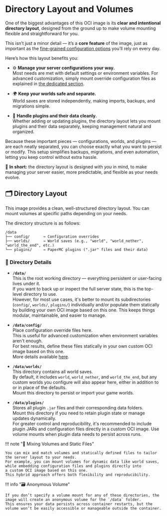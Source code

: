 # Directory Layout and Volumes

One of the biggest advantages of this OCI image is its **clear and intentional directory layout**, designed from the ground up to make volume mounting flexible
and straightforward for you.

This isn’t just a minor detail — it’s a **core feature** of the image, just as important as the [fine-grained configuration options](configuration.md) you’ll
rely on every day.

Here’s how this layout benefits you:

- ⚙️ **Manage your server configurations your way.**<br/>
  Most needs are met with default settings or environment variables. For advanced customization, simply mount override configuration files as explained
  in [the dedicated section](configuration-files.md).

- 🌍 **Keep your worlds safe and separate.**<br/>
  World saves are stored independently, making imports, backups, and migrations simple.

- 🔌 **Handle plugins and their data cleanly.**<br/>
  Whether adding or updating plugins, the directory layout lets you mount plugins and their data separately, keeping management natural and organized.

Because these important pieces — configurations, worlds, and plugins — are each neatly separated, you can choose exactly what you want to persist or modify.
This setup simplifies backups, migrations, and even automation, letting you keep control without extra hassle.

🧠 **In short:** the directory layout is designed with *you* in mind, to make managing your server easier, more predictable, and flexible as your needs evolve.

## 🗂️ Directory Layout

This image provides a clean, well-structured directory layout. You can mount volumes at specific paths depending on your needs.

The directory structure is as follows:

    /data
    ├── config/      → Configuration overrides
    ├── worlds/      → World saves (e.g., "world", "world_nether", "world_the_end", etc.)
    └── plugins/     → PaperMC plugins (".jar" files and their data)

### 📌 Directory Details

- **`/data/`**<br/>
  This is the root working directory — everything persistent or user-facing lives under it.<br/>
  If you want to back up or inspect the full server state, this is the top-level directory to use.<br/>
  However, for most use cases, it's better to mount its subdirectories (`config/`, `worlds/`, `plugins/`) individually and/or populate them statically by
  building your own OCI image based on this one. This keeps things modular, maintainable, and easier to manage.

- **`/data/config/`**<br/>
  Place configuration override files here.<br/>
  This is useful for advanced customization when environment variables aren't enough.<br/>
  For best results, define these files statically in your own custom OCI image based on this one.<br/>
  More details available [here](configuration-files.md).

- **`/data/worlds/`**<br/>
  This directory contains all world saves.  <br/>
  By default, it includes `world`, `world_nether`, and `world_the_end`, but any custom worlds you configure will also appear here, either in addition to or in
  place of the defaults.<br/>
  Mount this directory to persist or import your game worlds.

- **`/data/plugins/`**<br/>
  Stores all plugin `.jar` files and their corresponding data folders.<br/>
  Mount this directory if you need to retain plugin state or manage updates dynamically.<br/>
  For greater control and reproducibility, it's recommended to include plugin JARs and configuration files directly in a custom OCI image.
  Use volume mounts when plugin data needs to persist across runs.

!!! note "🧩 Mixing Volumes and Static Files"

    You can mix and match volumes and statically defined files to tailor the server layout to your needs.
    For example, you can mount volumes for dynamic data like world saves, while embedding configuration files and plugins directly into
    a custom OCI image based on this one.
    This hybrid approach offers both flexibility and reproducibility.

!!! info "🗃️ Anonymous Volume"

    If you don’t specify a volume mount for any of these directories, the image will create an anonymous volume for the `/data` folder.
    This ensures your data persists across container restarts, but the volume won’t be easily accessible or manageable outside the container.
